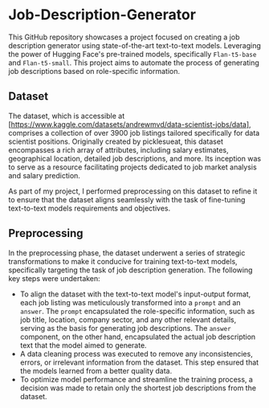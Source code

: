 # Job-Description-Generator
This GitHub repository showcases a project focused on creating a job description generator using state-of-the-art text-to-text models. Leveraging the power of Hugging Face's pre-trained models, specifically `Flan-t5-base` and `Flan-t5-small`. This project aims to automate the process of generating job descriptions based on role-specific information.

## Dataset
The dataset, which is accessible at [https://www.kaggle.com/datasets/andrewmvd/data-scientist-jobs/data], comprises a collection of over 3900 job listings tailored specifically for data scientist positions. Originally created by picklesueat, this dataset encompasses a rich array of attributes, including salary estimates, geographical location, detailed job descriptions, and more. Its inception was to serve as a resource facilitating projects dedicated to job market analysis and salary prediction.

As part of my project, I performed preprocessing on this dataset to refine it to ensure that the dataset aligns seamlessly with the task of fine-tuning text-to-text models requirements and objectives.

## Preprocessing
In the preprocessing phase, the dataset underwent a series of strategic transformations to make it conducive for training text-to-text models, specifically targeting the task of job description generation. The following key steps were undertaken:

- To align the dataset with the text-to-text model's input-output format, each job listing was meticulously transformed into a `prompt` and an `answer`. The `prompt` encapsulated the role-specific information, such as job title, location, company sector, and any other relevant details, serving as the basis for generating job descriptions. The `answer` component, on the other hand, encapsulated the actual job description text that the model aimed to generate.
- A data cleaning process was executed to remove any inconsistencies, errors, or irrelevant information from the dataset. This step ensured that the models learned from a better quality data.
- To optimize model performance and streamline the training process, a decision was made to retain only the shortest job descriptions from the dataset.
